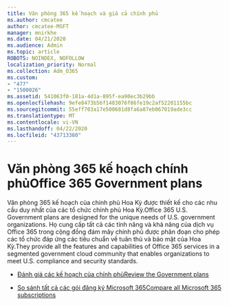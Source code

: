 ```yaml
---
title: Văn phòng 365 kế hoạch và giá cả chính phủ
ms.author: cmcatee
author: cmcatee-MSFT
manager: mnirkhe
ms.date: 04/21/2020
ms.audience: Admin
ms.topic: article
ROBOTS: NOINDEX, NOFOLLOW
localization_priority: Normal
ms.collection: Adm_O365
ms.custom:
- "477"
- "1500026"
ms.assetid: 541063f0-181a-4d1a-895f-ea90ec3b29bb
ms.openlocfilehash: 9efe8473b56f1483076f86fe19c2af52201155bc
ms.sourcegitcommit: 55eff703a17e500681d8fa6a87eb067019ade3cc
ms.translationtype: MT
ms.contentlocale: vi-VN
ms.lasthandoff: 04/22/2020
ms.locfileid: "43713380"
---
```

# <a name="office-365-government-plans"></a><span data-ttu-id="bc372-102">Văn phòng 365 kế hoạch chính phủ</span><span class="sxs-lookup"><span data-stu-id="bc372-102">Office 365 Government plans</span></span>

<span data-ttu-id="bc372-103">Văn phòng 365 kế hoạch của chính phủ Hoa Kỳ được thiết kế cho các nhu cầu duy nhất của các tổ chức chính phủ Hoa Kỳ.</span><span class="sxs-lookup"><span data-stu-id="bc372-103">Office 365 U.S. Government plans are designed for the unique needs of U.S. government organizations.</span></span> <span data-ttu-id="bc372-104">Họ cung cấp tất cả các tính năng và khả năng của dịch vụ Office 365 trong cộng đồng đám mây chính phủ được phân đoạn cho phép các tổ chức đáp ứng các tiêu chuẩn về tuân thủ và bảo mật của Hoa Kỳ.</span><span class="sxs-lookup"><span data-stu-id="bc372-104">They provide all the features and capabilities of Office 365 services in a segmented government cloud community that enables organizations to meet U.S. compliance and security standards.</span></span>
  
- [<span data-ttu-id="bc372-105">Đánh giá các kế hoạch của chính phủ</span><span class="sxs-lookup"><span data-stu-id="bc372-105">Review the Government plans</span></span>](https://products.office.com/government/compare-office-365-government-plans)

- [<span data-ttu-id="bc372-106">So sánh tất cả các gói đăng ký Microsoft 365</span><span class="sxs-lookup"><span data-stu-id="bc372-106">Compare all Microsoft 365 subscriptions</span></span>](https://products.office.com/business/compare-more-office-365-for-business-plans)